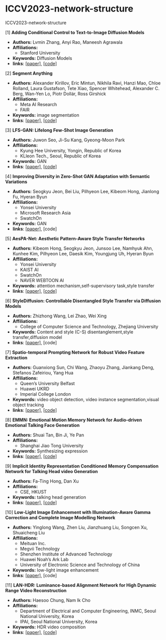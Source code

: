 # ICCV2023-network-structure
ICCV2023-network-structure

[1] **Adding Conditional Control to Text-to-Image Diffusion Models**  
  - **Authors:** Lvmin Zhang, Anyi Rao, Maneesh Agrawala
  - **Affiliations:**
    -  Stanford University
  - **Keywords:** Diffusion Models
  - **links**: [[paper]](https://openaccess.thecvf.com/content/ICCV2023/papers/Zhang_Adding_Conditional_Control_to_Text-to-Image_Diffusion_Models_ICCV_2023_paper.pdf), [[code]](https://github.com/lllyasviel/controlnet)

[2] **Segment Anything**  
  - **Authors:** Alexander Kirillov, Eric Mintun, Nikhila Ravi, Hanzi Mao, Chloe Rolland, Laura Gustafson, Tete Xiao, Spencer Whitehead, Alexander C. Berg, Wan-Yen Lo, Piotr Dollár, Ross Girshick
  - **Affiliations:**
    -  Meta AI Research
    -  FAIR
  - **Keywords:** image segmentation
  - **links**: [[paper]](https://openaccess.thecvf.com/content/ICCV2023/papers/Kirillov_Segment_Anything_ICCV_2023_paper.pdf), [[code]](https://github.com/facebookresearch/segment-anything)

[3] **LFS-GAN: Lifelong Few-Shot Image Generation**  
  - **Authors:** Juwon Seo, Ji-Su Kang, Gyeong-Moon Park
  - **Affiliations:**
    -  Kyung Hee University, Yongin, Republic of Korea
    -  KLleon Tech., Seoul, Republic of Korea
  - **Keywords:** GAN
  - **links**: [[paper]](https://openaccess.thecvf.com/content/ICCV2023/papers/Seo_LFS-GAN_Lifelong_Few-Shot_Image_Generation_ICCV_2023_paper.pdf), [[code]](https://github.com/jjuon/lfs-gan)

[4] **Improving Diversity in Zero-Shot GAN Adaptation with Semantic Variations**  
  - **Authors:** Seogkyu Jeon, Bei Liu, Pilhyeon Lee, Kibeom Hong, Jianlong Fu, Hyeran Byun
  - **Affiliations:**
    -  Yonsei University
    -  Microsoft Research Asia
    -  SwatchOn
  - **Keywords:** GAN
  - **links**: [[paper]](https://openaccess.thecvf.com/content/ICCV2023/papers/Jeon_Improving_Diversity_in_Zero-Shot_GAN_Adaptation_with_Semantic_Variations_ICCV_2023_paper.pdf), [code]

[5] **AesPA-Net: Aesthetic Pattern-Aware Style Transfer Networks**  
  - **Authors:** Kibeom Hong, Seogkyu Jeon, Junsoo Lee, Namhyuk Ahn, Kunhee Kim, Pilhyeon Lee, Daesik Kim, Youngjung Uh, Hyeran Byun
  - **Affiliations:**
    -  Yonsei University
    -  KAIST AI
    -  SwatchOn
    -  NAVER WEBTOON AI
  - **Keywords:** attention mechanism,self-supervisory task,style transfer
  - **links**: [[paper]](https://openaccess.thecvf.com/content/ICCV2023/papers/Hong_AesPA-Net_Aesthetic_Pattern-Aware_Style_Transfer_Networks_ICCV_2023_paper.pdf), [[code]](https://github.com/kibeom-hong/aespa-net)

[6] **StyleDiffusion: Controllable Disentangled Style Transfer via Diffusion Models**  
  - **Authors:** Zhizhong Wang, Lei Zhao, Wei Xing
  - **Affiliations:**
    -  College of Computer Science and Technology, Zhejiang University
  - **Keywords:** Content and style (C-S) disentanglement,style transfer,diffusion model
  - **links**: [[paper]](https://openaccess.thecvf.com/content/ICCV2023/papers/Wang_StyleDiffusion_Controllable_Disentangled_Style_Transfer_via_Diffusion_Models_ICCV_2023_paper.pdf), [code]

[7] **Spatio-temporal Prompting Network for Robust Video Feature Extraction**  
  - **Authors:** Guanxiong Sun, Chi Wang, Zhaoyu Zhang, Jiankang Deng, Stefanos Zafeiriou, Yang Hua
  - **Affiliations:**
    -  Queen’s University Belfast
    -  Huawei UKRD
    -  Imperial College London
  - **Keywords:** video object detection, video instance segmentation,visual object tracking
  - **links**: [[paper]](https://openaccess.thecvf.com/content/ICCV2023/papers/Sun_Spatio-temporal_Prompting_Network_for_Robust_Video_Feature_Extraction_ICCV_2023_paper.pdf), [[code]](https://github.com/guanxiongsun/STPN)

[8] **EMMN: Emotional Motion Memory Network for Audio-driven Emotional Talking Face Generation**  
  - **Authors:** Shuai Tan, Bin Ji, Ye Pan
  - **Affiliations:**
    -  Shanghai Jiao Tong University
  - **Keywords:** Synthesizing expression
  - **links**: [[paper]](https://openaccess.thecvf.com/content/ICCV2023/papers/Tan_EMMN_Emotional_Motion_Memory_Network_for_Audio-driven_Emotional_Talking_Face_ICCV_2023_paper.pdf), [[code]](https://github.com/tanshuai0219/EMMN)

[9] **Implicit Identity Representation Conditioned Memory Compensation Network for Talking Head video Generation**  
  - **Authors:** Fa-Ting Hong, Dan Xu
  - **Affiliations:**
    -  CSE, HKUST
  - **Keywords:** talking head generation
  - **links**: [[paper]](https://openaccess.thecvf.com/content/ICCV2023/papers/Hong_Implicit_Identity_Representation_Conditioned_Memory_Compensation_Network_for_Talking_Head_ICCV_2023_paper.pdf), [[code]](https://github.com/harlanhong/iccv2023-mcnet)

[10] **Low-Light Image Enhancement with Illumination-Aware Gamma Correction and Complete Image Modelling Network**  
  - **Authors:** Yinglong Wang, Zhen Liu, Jianzhuang Liu, Songcen Xu, Shuaicheng Liu
  - **Affiliations:**
    -  Meituan Inc.
    -  Megvii Technology
    -  Shenzhen Institute of Advanced Technology
    -  Huawei Noah’s Ark Lab
    -  University of Electronic Science and Technology of China
  - **Keywords:** low-light image enhancement
  - **links**: [[paper]](https://openaccess.thecvf.com/content/ICCV2023/papers/Wang_Low-Light_Image_Enhancement_with_Illumination-Aware_Gamma_Correction_and_Complete_Image_ICCV_2023_paper.pdf), [code]

[11] **LAN-HDR: Luminance-based Alignment Network for High Dynamic Range Video Reconstruction**  
  - **Authors:** Haesoo Chung, Nam Ik Cho
  - **Affiliations:**
    -  Department of Electrical and Computer Engineering, INMC, Seoul National University, Korea
    -  IPAI, Seoul National University, Korea
  - **Keywords:** HDR video composition
  - **links**: [[paper]](https://openaccess.thecvf.com/content/ICCV2023/papers/Chung_LAN-HDR_Luminance-based_Alignment_Network_for_High_Dynamic_Range_Video_Reconstruction_ICCV_2023_paper.pdf), [[code]](https://github.com/haesoochung/LAN-HDR)
